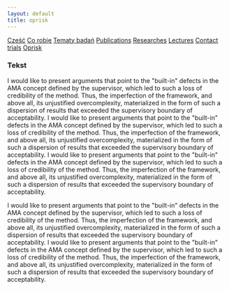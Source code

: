 ```yaml
---
layout: default
title: oprisk
---
```

<div id="myMenu">

<script>
  document.body.classList.add('page-oprisk');
</script>

<!-- Nowe elementy dekoracyjne specyficzne dla strony oprisk -->
<div class="oprisk-decorative-elements">
  <div class="oprisk-square-big"></div>
  <div class="oprisk-square"></div>
  <div class="oprisk-square1"></div>
  <div class="oprisk-square2"></div>
</div>

  <a href="/" class="menu-option">Cześć</a>
  <a href="/about" class="menu-option">Co robię</a>
  <a href="/topics" class="menu-option">Tematy badań</a>
  <a href="/publications" class="menu-option">Publications</a>
  <a href="/researches" class="menu-option">Researches</a>
  <a href="/conferences" class="menu-option">Lectures</a>
  <a href="/contact" class="menu-option">Contact</a>
  <a href="/trials" class="menu-option">trials</a>
  <a href="/oprisk" class="menu-option">Oprisk</a>
</div>




### Tekst
I would like to present arguments that point to the "built-in" defects in the AMA concept defined by the supervisor, which led to such a loss of credibility of the method. Thus, the imperfection of the framework, and above all, its unjustified overcomplexity, materialized in the form of such a dispersion of results that exceeded the supervisory boundary of acceptability.
I would like to present arguments that point to the "built-in" defects in the AMA concept defined by the supervisor, which led to such a loss of credibility of the method. Thus, the imperfection of the framework, and above all, its unjustified overcomplexity, materialized in the form of such a dispersion of results that exceeded the supervisory boundary of acceptability.
I would like to present arguments that point to the "built-in" defects in the AMA concept defined by the supervisor, which led to such a loss of credibility of the method. Thus, the imperfection of the framework, and above all, its unjustified overcomplexity, materialized in the form of such a dispersion of results that exceeded the supervisory boundary of acceptability.

I would like to present arguments that point to the "built-in" defects in the AMA concept defined by the supervisor, which led to such a loss of credibility of the method. Thus, the imperfection of the framework, and above all, its unjustified overcomplexity, materialized in the form of such a dispersion of results that exceeded the supervisory boundary of acceptability.
I would like to present arguments that point to the "built-in" defects in the AMA concept defined by the supervisor, which led to such a loss of credibility of the method. Thus, the imperfection of the framework, and above all, its unjustified overcomplexity, materialized in the form of such a dispersion of results that exceeded the supervisory boundary of acceptability.
